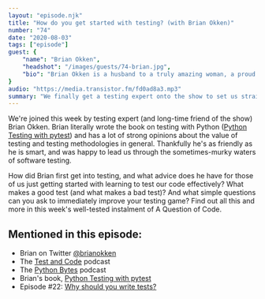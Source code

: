```yaml
---
layout: "episode.njk"
title: "How do you get started with testing? (with Brian Okken)"
number: "74"
date: "2020-08-03"
tags: ["episode"]
guest: {
    "name": "Brian Okken",
    "headshot": "/images/guests/74-brian.jpg",
    "bio": "Brian Okken is a husband to a truly amazing woman, a proud father of two incredible daughters, the author of 'Python Testing with pytest', the host of Python Bytes and Test & Code podcasts, a public speaker, a corporate trainer, a lead software engineer, an antique dealer, and a fanatic about getting more software developers to start loving software testing."
}
audio: "https://media.transistor.fm/fd0ad8a3.mp3"
summary: "We finally get a testing expert onto the show to set us straight about some of our testing misconceptions."
---
```


We're joined this week by testing expert (and long-time friend of the show) Brian Okken. Brian literally wrote the book on testing with Python ([Python Testing with pytest](https://pragprog.com/titles/bopytest/)) and has a lot of strong opinions about the value of testing and testing methodologies in general. Thankfully he's as friendly as he is smart, and was happy to lead us through the sometimes-murky waters of software testing.

How did Brian first get into testing, and what advice does he have for those of us just getting started with learning to test our code effectively? What makes a good test (and what makes a bad test)? And what simple questions can you ask to immediately improve your testing game? Find out all this and more in this week's well-tested instalment of A Question of Code.

## Mentioned in this episode:

* Brian on Twitter [@brianokken](https://twitter.com/brianokken)
* The [Test and Code](https://testandcode.com/) podcast
* The [Python Bytes](https://pythonbytes.fm/) podcast
* Brian's book, [Python Testing with pytest](https://pragprog.com/titles/bopytest/)
* Episode #22: [Why should you write tests?](https://aquestionofcode.com/22-why-should-you-write-tests/)
